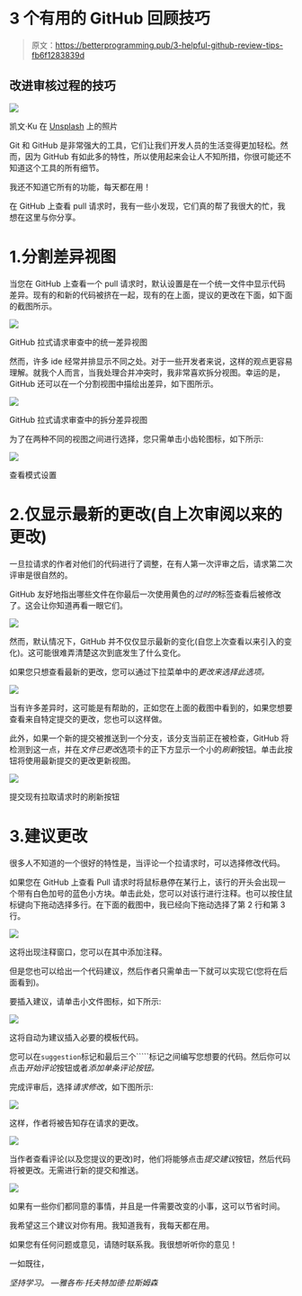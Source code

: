 # 3 个有用的 GitHub 回顾技巧

> 原文：<https://betterprogramming.pub/3-helpful-github-review-tips-fb6f1283839d>

## 改进审核过程的技巧

![](img/bb33b4066244d3a14e059962832e6ec1.png)

凯文·Ku 在 [Unsplash](https://unsplash.com?utm_source=medium&utm_medium=referral) 上的照片

Git 和 GitHub 是非常强大的工具，它们让我们开发人员的生活变得更加轻松。然而，因为 GitHub 有如此多的特性，所以使用起来会让人不知所措，你很可能还不知道这个工具的所有细节。

我还不知道它所有的功能，每天都在用！

在 GitHub 上查看 pull 请求时，我有一些小发现，它们真的帮了我很大的忙，我想在这里与你分享。

# 1.分割差异视图

当您在 GitHub 上查看一个 pull 请求时，默认设置是在一个统一文件中显示代码差异。现有的和新的代码被挤在一起，现有的在上面，提议的更改在下面，如下面的截图所示。

![](img/119c73f2326ed96b65735051bd1f89dc.png)

GitHub 拉式请求审查中的统一差异视图

然而，许多 ide 经常并排显示不同之处。对于一些开发者来说，这样的观点更容易理解。就我个人而言，当我处理合并冲突时，我非常喜欢拆分视图。幸运的是，GitHub 还可以在一个分割视图中描绘出差异，如下图所示。

![](img/5efc0435233bb0107af9bbe50c3bbe00.png)

GitHub 拉式请求审查中的拆分差异视图

为了在两种不同的视图之间进行选择，您只需单击小齿轮图标，如下所示:

![](img/8a7dd277742cf5124f5ac8a28de69a65.png)

查看模式设置

# 2.仅显示最新的更改(自上次审阅以来的更改)

一旦拉请求的作者对他们的代码进行了调整，在有人第一次评审之后，请求第二次评审是很自然的。

GitHub 友好地指出哪些文件在你最后一次使用黄色的*过时的*标签查看后被修改了。这会让你知道再看一眼它们。

![](img/46d7c8741681eaf4417450a033f901a0.png)

然而，默认情况下，GitHub 并不仅仅显示最新的变化(自您上次查看以来引入的变化)。这可能很难弄清楚这次到底发生了什么变化。

如果您只想查看最新的更改，您可以通过下拉菜单中的*更改来选择此选项。*

![](img/974938a0e7ef30e1a73d0d510ce77d87.png)

当有许多差异时，这可能是有帮助的，正如您在上面的截图中看到的，如果您想要查看来自特定提交的更改，您也可以这样做。

此外，如果一个新的提交被推送到一个分支，该分支当前正在被检查，GitHub 将检测到这一点，并在*文件已更改*选项卡的正下方显示一个小的*刷新*按钮。单击此按钮将使用最新提交的更改更新视图。

![](img/cb2e20ec9566b3b00c5088aa3817c784.png)

提交现有拉取请求时的刷新按钮

# 3.建议更改

很多人不知道的一个很好的特性是，当评论一个拉请求时，可以选择修改代码。

如果您在 GitHub 上查看 Pull 请求时将鼠标悬停在某行上，该行的开头会出现一个带有白色加号的蓝色小方块。单击此处，您可以对该行进行注释。也可以按住鼠标键向下拖动选择多行。在下面的截图中，我已经向下拖动选择了第 2 行和第 3 行。

![](img/f4a99c2ab0aaca32dccacf7955eeb7f4.png)

这将出现注释窗口，您可以在其中添加注释。

但是您也可以给出一个代码建议，然后作者只需单击一下就可以实现它(您将在后面看到)。

要插入建议，请单击小文件图标，如下所示:

![](img/b17fa7d009bcfcb12c4e1cd0d479b41d.png)

这将自动为建议插入必要的模板代码。

您可以在`suggestion`标记和最后三个`````标记之间编写您想要的代码。然后你可以点击*开始评论*按钮或者*添加单条评论按钮。*

完成评审后，选择*请求修改*，如下图所示:

![](img/8865eca479510b2884fdc577c87da059.png)

这样，作者将被告知存在请求的更改。

![](img/ee2c42c1e211b5944020450c444626d5.png)

当作者查看评论(以及您提议的更改)时，他们将能够点击*提交建议*按钮，然后代码将被更改。无需进行新的提交和推送。

![](img/a7371f308ed9acea504c1bd1c76127be.png)

如果有一些你们都同意的事情，并且是一件需要改变的小事，这可以节省时间。

我希望这三个建议对你有用。我知道我有，我每天都在用。

如果您有任何问题或意见，请随时联系我。我很想听听你的意见！

一如既往，

*坚持学习。
—雅各布·托夫特加德·拉斯姆森*